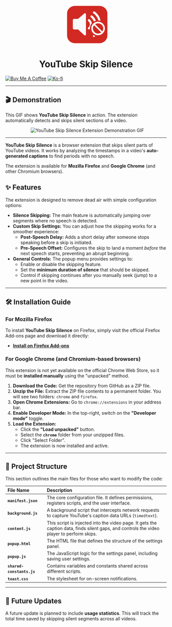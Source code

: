 <div align="center">
  <img src="./icon.png" alt="YouTube Skip Silence Logo" width="128" height="128"/>
   
# YouTube Skip Silence
</div>

[![Buy Me A Coffee](https://img.shields.io/badge/☕-Buy%20me%20a%20coffee-yellow?style=flat-square)](https://www.buymeacoffee.com/kur0)
[![Ko-fi](https://img.shields.io/badge/Ko--fi-Support%20me-blue?style=flat-square&logo=ko-fi)](https://ko-fi.com/N4N41M2YUG)

---

## 🎬 Demonstration

This GIF shows **YouTube Skip Silence** in action. The extension automatically detects and skips silent sections of a video.

<div align="center">
  <img src="./demonstration.gif" alt="YouTube Skip Silence Extension Demonstration GIF" width="600"/>
</div>

---

**YouTube Skip Silence** is a browser extension that skips silent parts of YouTube videos. It works by analyzing the timestamps in a video's **auto-generated captions** to find periods with no speech.

The extension is available for **Mozilla Firefox** and **Google Chrome** (and other Chromium browsers).

## ✨ Features

The extension is designed to remove dead air with simple configuration options:

* **Silence Skipping:** The main feature is automatically jumping over segments where no speech is detected.
* **Custom Skip Settings:** You can adjust how the skipping works for a smoother experience:
    * **Post-Speech Delay:** Adds a short delay after someone stops speaking before a skip is initiated.
    * **Pre-Speech Offset:** Configures the skip to land a moment *before* the next speech starts, preventing an abrupt beginning.
* **General Controls:** The popup menu provides settings to:
    * Enable or disable the skipping feature.
    * Set the **minimum duration of silence** that should be skipped.
    * Control if skipping continues after you manually seek (jump) to a new point in the video.

---

## 🛠️ Installation Guide

### For Mozilla Firefox

To install **YouTube Skip Silence** on Firefox, simply visit the official Firefox Add-ons page and download it directly:

* **[Install on Firefox Add-ons](https://addons.mozilla.org/en-US/firefox/addon/youtube-skip-silence/)**

### For Google Chrome (and Chromium-based browsers)

This extension is not yet available on the official Chrome Web Store, so it must be **installed manually** using the "unpacked" method.

1.  **Download the Code:** Get the repository from GitHub as a ZIP file.
2.  **Unzip the File:** Extract the ZIP file contents to a permanent folder. You will see two folders: `chrome` and `firefox`.
3.  **Open Chrome Extensions:** Go to `chrome://extensions` in your address bar.
4.  **Enable Developer Mode:** In the top-right, switch on the **"Developer mode"** toggle.
5.  **Load the Extension:**
    * Click the **"Load unpacked"** button.
    * Select the **`chrome`** folder from your unzipped files.
    * Click "Select Folder".
    * The extension is now installed and active.

---

## 📂 Project Structure

This section outlines the main files for those who want to modify the code:

| File Name | Description |
| :--- | :--- |
| **`manifest.json`** | The core configuration file. It defines permissions, registers scripts, and the user interface. |
| **`background.js`** | A background script that intercepts network requests to capture YouTube's caption data URLs (`timedtext`). |
| **`content.js`** | This script is injected into the video page. It gets the caption data, finds silent gaps, and controls the video player to perform skips. |
| **`popup.html`** | The HTML file that defines the structure of the settings panel. |
| **`popup.js`** | The JavaScript logic for the settings panel, including saving user settings. |
| **`shared-constants.js`** | Contains variables and constants shared across different scripts. |
| **`toast.css`** | The stylesheet for on-screen notifications. |

---

## 🚀 Future Updates

A future update is planned to include **usage statistics**. This will track the total time saved by skipping silent segments across all videos.
